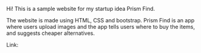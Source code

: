 Hi! This is a sample website for my startup idea Prism Find. 

The website is made using HTML, CSS and bootstrap. Prism Find is an app where users upload images and the app tells users where to buy the items, and suggests cheaper alternatives. 

Link: 
